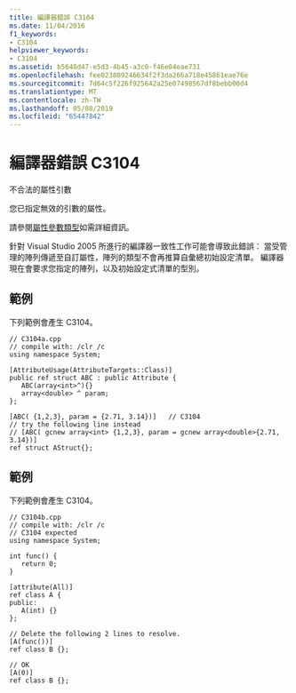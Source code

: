 ```yaml
---
title: 編譯器錯誤 C3104
ms.date: 11/04/2016
f1_keywords:
- C3104
helpviewer_keywords:
- C3104
ms.assetid: b5648d47-e5d3-4b45-a3c0-f46e04eae731
ms.openlocfilehash: fee023809246634f2f3da266a718e45861eae76e
ms.sourcegitcommit: 7d64c5f226f925642a25e07498567df8bebb00d4
ms.translationtype: MT
ms.contentlocale: zh-TW
ms.lasthandoff: 05/08/2019
ms.locfileid: "65447842"
---
```

# <a name="compiler-error-c3104"></a>編譯器錯誤 C3104

不合法的屬性引數

您已指定無效的引數的屬性。

請參閱[屬性參數類型](../../extensions/attribute-parameter-types-cpp-component-extensions.md)如需詳細資訊。

針對 Visual Studio 2005 所進行的編譯器一致性工作可能會導致此錯誤： 當受管理的陣列傳遞至自訂屬性，陣列的類型不會再推算自彙總初始設定清單。 編譯器現在會要求您指定的陣列，以及初始設定式清單的型別。

## <a name="example"></a>範例

下列範例會產生 C3104。

```
// C3104a.cpp
// compile with: /clr /c
using namespace System;

[AttributeUsage(AttributeTargets::Class)]
public ref struct ABC : public Attribute {
   ABC(array<int>^){}
   array<double> ^ param;
};

[ABC( {1,2,3}, param = {2.71, 3.14})]   // C3104
// try the following line instead
// [ABC( gcnew array<int> {1,2,3}, param = gcnew array<double>{2.71, 3.14})]
ref struct AStruct{};
```

## <a name="example"></a>範例

下列範例會產生 C3104。

```
// C3104b.cpp
// compile with: /clr /c
// C3104 expected
using namespace System;

int func() {
   return 0;
}

[attribute(All)]
ref class A {
public:
   A(int) {}
};

// Delete the following 2 lines to resolve.
[A(func())]
ref class B {};

// OK
[A(0)]
ref class B {};
```
